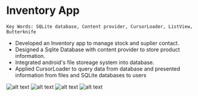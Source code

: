 # Inventory App
```
Key Words: SQLite database, Content provider, CursorLoader, ListView, Butterknife
```
* Developed an Inventory app to manage stock and suplier contact.
* Designed a Sqlite Database with content provider to store product information.
* Integrated android's file storeage system into database.
* Applied CursorLoader to query data from database and presented information from files and SQLite databases to users


![alt text](https://user-images.githubusercontent.com/24383706/29742714-de6b7e68-8a51-11e7-947b-fa11c1d6deb5.jpg )
![alt text](https://user-images.githubusercontent.com/24383706/29742713-de6a8120-8a51-11e7-9d39-805a4fe9511e.jpg )
![alt text](https://user-images.githubusercontent.com/24383706/29742712-de69f656-8a51-11e7-9e26-60cdf9fbdd4a.jpg )
![alt text](https://user-images.githubusercontent.com/24383706/29742715-de712336-8a51-11e7-99a9-a0daabbb609c.jpg )
